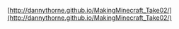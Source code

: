 
[http://dannythorne.github.io/MakingMinecraft_Take02/](http://dannythorne.github.io/MakingMinecraft_Take02/)
